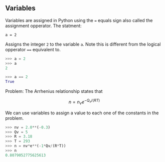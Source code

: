 
## Variables
Variables are assigned in Python using the ```=``` equals sign also called the assignment opperator. The statment:

```
a = 2
```

Assigns the integer ```2``` to the variable ```a```. Note this is different from the logical opperator ```==``` equivalent to.
```python
>>> a = 2
>>> a
2
```
```python
>>> a == 2
True
```
Problem: The Arrhenius relationship states that

$$ n = n_{v}e^{-Q_v/(RT)} $$

We can use variables to assign a value to each one of the constants in the problem.

```python
>>> nv = 2.0**(-0.3)
>>> Qv = 5
>>> R = 3.18
>>> T = 293
>>> n = nv*e**(-1*Qv/(R*T))
>>> n
0.8079052775625613
```
 

